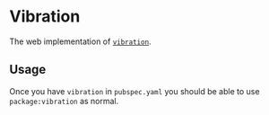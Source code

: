 # Vibration

The web implementation of [`vibration`][1].

## Usage

Once you have `vibration` in `pubspec.yaml` you should be able to use `package:vibration` as normal.

[1]: ../vibration